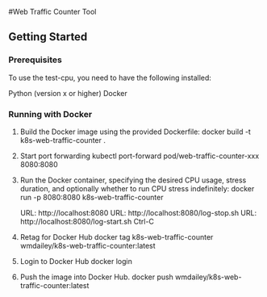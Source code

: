 #Web Traffic Counter  Tool

## Getting Started

### Prerequisites

To use the test-cpu, you need to have the following installed:

Python (version x or higher)
Docker

### Running with Docker

1. Build the Docker image using the provided Dockerfile:
	docker build -t k8s-web-traffic-counter .

2. Start port forwarding
	kubectl port-forward pod/web-traffic-counter-xxx 8080:8080

2. Run the Docker container, specifying the desired CPU usage, stress duration, and optionally whether to run CPU stress indefinitely:
       docker run -p 8080:8080 k8s-web-traffic-counter

  	URL: http://localhost:8080
  	URL: http://localhost:8080/log-stop.sh
  	URL: http://localhost:8080/log-start.sh
	Ctrl-C

3. Retag for Docker Hub
	docker tag k8s-web-traffic-counter wmdailey/k8s-web-traffic-counter:latest

4. Login to Docker Hub
	docker login

5. Push the image into Docker Hub.
	docker push wmdailey/k8s-web-traffic-counter:latest


